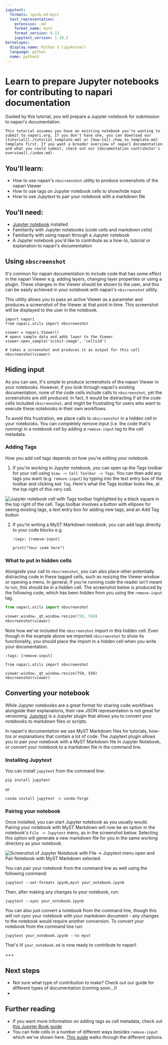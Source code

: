```yaml
---
jupytext:
  formats: ipynb,md:myst
  text_representation:
    extension: .md
    format_name: myst
    format_version: 0.13
    jupytext_version: 1.10.3
kernelspec:
  display_name: Python 3 (ipykernel)
  language: python
  name: python3
---
```


# Learn to prepare Jupyter notebooks for contributing to napari documentation
Guided by this tutorial, you will prepare a Jupyter notebook for submission to napari's documentation.

```{note}
This tutorial assumes you have an existing notebook you're wanting to submit to napari.org. If you don't have one, you can download our [tutorial](./tutorial_template.md) or [how-to](./how_to_template.md) template first. If you want a broader overview of napari documentation and what you could submit, check out our [documentation contributor's overview](./index.md).
```

## You'll learn:
- How to use napari's `nbscreenshot` utility to produce screenshots of the napari Viewer
- How to use tags on Jupyter notebook cells to show/hide input
- How to use Jupytext to pair your notebook with a markdown file

## You'll need:
- [Jupyter notebook](https://jupyter.org/) installed
- Familiarity with Jupyter notebooks (code cells and markdown cells)
- Familiarity with using napari through a Jupyter notebook
- A Jupyter notebook you'd like to contribute as a how-to, tutorial or explanation to napari's documentation

## Using `nbscreenshot`
It's common for napari documentation to include code that has some effect in the napari Viewer e.g. adding layers,
changing layer properties or using a plugin. These changes in the Viewer should be shown to the user, and this can
be easily achieved in your notebook with napari's `nbscreenshot` utility.

This utility allows you to pass an active Viewer as a parameter and produces a screenshot of the Viewer at that 
point in time. This screenshot will be displayed to the user in the notebook.

```{code-cell} ipython3
import napari
from napari.utils import nbscreenshot

viewer = napari.Viewer()
# opens sample data and adds layer to the Viewer
viewer.open_sample('scikit-image', 'cells3d')

# takes a screenshot and produces it as output for this cell
nbscreenshot(viewer)
```

## Hiding input

As you can see, it's simple to produce screenshots of the napari Viewer in your notebooks. However, if you look through napari's
existing documentation, none of the code cells include calls to `nbscreenshot`, yet the screenshots are still produced. In fact,
it would be distracting if all the code cells included `nbscreenshot`, and might be frustrating for users who
want to execute these notebooks in their own workflows.

To avoid this frustration, we place calls to `nbscreenshot` in a hidden cell in your notebooks.
You can completely remove input (i.e. the code that's running) in a notebook cell by adding a `remove-input` tag to the cell metadata.

### Adding Tags
How you add cell tags depends on how you're editing your notebook. 

1. If you're working in Jupyter notebook,
you can open up the Tags toolbar for your cell using `View -> Cell Toolbar -> Tags`. You can then add any tags you want
(e.g. `remove-input`) by typing into the text entry box of the toolbar and clicking `Add Tag`. 
Here's what the Tags toolbar looks like, at the top right of this very cell.

![Jupyter notebook cell with Tags toolbar highlighted by a black square in the top right of the cell. Tags toolbar involves a button
with ellipses for seeing existing tags, a text entry box for adding new tags, and an Add Tag button](assets/jupyter_cell_tags.png)

2. If you're writing a MyST Markdown notebook, you can add tags directly to your code blocks e.g.

    ```{code-cell}
    :tags: [remove-input]

    print("Your code here")
    ```

### What to put in hidden cells

Alongside your call to `nbscreenshot`, you can also place other potentially distracting code in these tagged cells, 
such as resizing the Viewer window or opening a menu. In general, if you're running code the reader isn't meant to run,
this should be in a hidden cell.
The screenshot below is produced by the following code, which has been hidden from you using the `remove-input` tag.

```python
from napari.utils import nbscreenshot

viewer.window._qt_window.resize(750, 550)
nbscreenshot(viewer)
```

Note how we've included the `nbscreenshot` import in this hidden cell. Even though in the
example above we imported `nbscreenshot` to show its functionality, you should place the
import in a hidden cell when you write your documentation.

```{code-cell} ipython3
:tags: [remove-input]

from napari.utils import nbscreenshot

viewer.window._qt_window.resize(750, 550)
nbscreenshot(viewer)
```

## Converting your notebook

While Jupyter notebooks are a great format for sharing code workflows alongside their explanations, their raw JSON representation is not great
for versioning. [Jupytext](https://jupytext.readthedocs.io/en/latest/index.html) is a Jupyter plugin that allows you to convert your notebooks
to markdown files or scripts. 

In napari's documentation we use MyST Markdown files for tutorials, how-tos or explanations that contain a lot of code. The Jupytext plugin
allows you to pair your notebook with a MyST Markdown file in Jupyter Notebook, or convert your notebook to a markdown file in the command line.

### Installing Jupytext
You can install `jupytext` from the command line:

```
pip install jupytext
```

or

```
conda install jupytext -c conda-forge
```

### Pairing your notebook
Once installed, you can start Jupyter notebook as you usually would. Pairing your notebook with MyST Markdown
 will now be an option in the notebook's `File -> Jupytext` menu, as in the screenshot below. Selecting this option will generate a new markdown file
 for you in the same working directory as your notebook.

![Screenshot of Jupyter Notebook with File -> Jupytext menu open and Pair Notebook with MyST Markdown selected.](assets/jupyter_jupytext.png)

You can pair your notebook from the command line as well using the following command:

```
jupytext --set-formats ipynb,myst your_notebook.ipynb
```

Then, after making any changes to your notebook, run:

```
jupytext --sync your_notebook.ipynb
```

You can also just convert a notebook from the command line, though this will not *sync* your notebook with your markdown document - any changes to the notebook would require another conversion. To convert your notebook from the command line run:

```
jupytext your_notebook.ipynb --to myst
```

That's it! `your_notebook.md` is now ready to contribute to napari!

+++

## Next steps
- Not sure what type of contribution to make? Check out our guide for different types of documentation (coming soon...)!
- 

## Further reading

- If you want more information on adding tags as cell metadata, check out [this Jupyter Book guide](https://jupyterbook.org/content/metadata.html#jupyter-cell-tags)
- You can hide cells in a number of different ways besides `remove-input` which we've shown here. [This guide](https://jupyterbook.org/interactive/hiding.html#hide-code-cell-content) 
walks through the different options.
